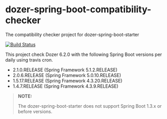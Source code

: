 # dozer-spring-boot-compatibility-checker

The compatibility checker project for dozer-spring-boot-starter

[![Build Status](https://travis-ci.org/kazuki43zoo/dozer-spring-boot-compatibility-checker.svg?branch=6.2.x)](https://travis-ci.org/kazuki43zoo/dozer-spring-boot-compatibility-checker)

This project check Dozer 6.2.0 with the following Spring Boot versions per daily using travis cron.

* 2.1.0.RELEASE (Spring Framework 5.1.2.RELEASE)
* 2.0.6.RELEASE (Spring Framework 5.0.10.RELEASE)
* 1.5.17.RELEASE (Spring Framework 4.3.20.RELEASE)
* 1.4.7.RELEASE (Spring Framework 4.3.9.RELEASE)

> **NOTE:**
>
> The dozer-spring-boot-starter does not support Spring Boot 1.3.x or before versions.

